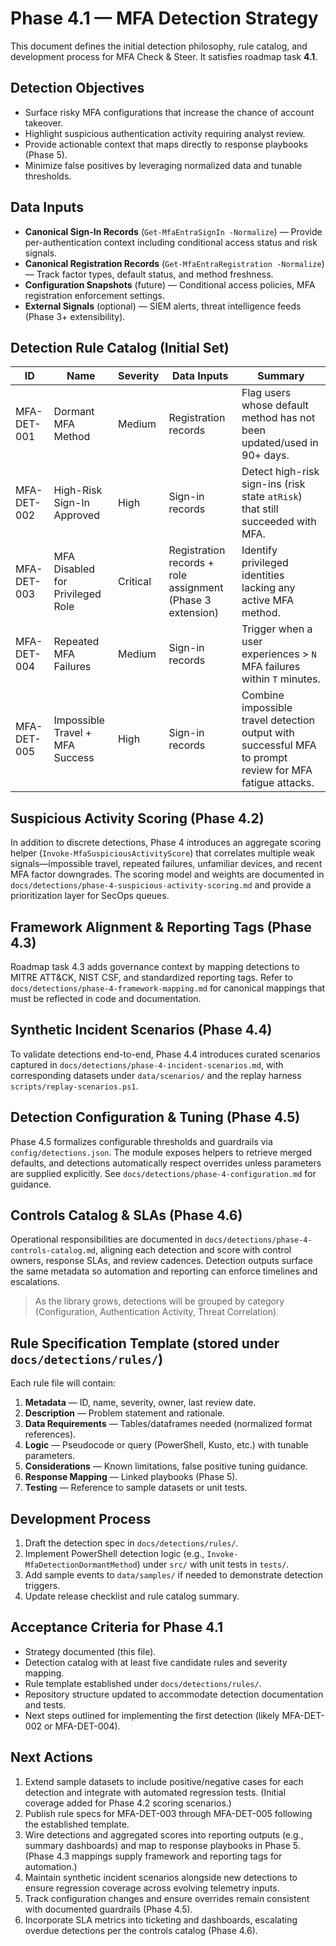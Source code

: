 # Phase 4.1 — MFA Detection Strategy

This document defines the initial detection philosophy, rule catalog, and development process for MFA Check & Steer. It satisfies roadmap task **4.1**.

## Detection Objectives
- Surface risky MFA configurations that increase the chance of account takeover.
- Highlight suspicious authentication activity requiring analyst review.
- Provide actionable context that maps directly to response playbooks (Phase 5).
- Minimize false positives by leveraging normalized data and tunable thresholds.

## Data Inputs
- **Canonical Sign-In Records** (`Get-MfaEntraSignIn -Normalize`) — Provide per-authentication context including conditional access status and risk signals.
- **Canonical Registration Records** (`Get-MfaEntraRegistration -Normalize`) — Track factor types, default status, and method freshness.
- **Configuration Snapshots** (future) — Conditional access policies, MFA registration enforcement settings.
- **External Signals** (optional) — SIEM alerts, threat intelligence feeds (Phase 3+ extensibility).

## Detection Rule Catalog (Initial Set)
| ID | Name | Severity | Data Inputs | Summary |
|----|------|----------|-------------|---------|
| MFA-DET-001 | Dormant MFA Method | Medium | Registration records | Flag users whose default method has not been updated/used in 90+ days. |
| MFA-DET-002 | High-Risk Sign-In Approved | High | Sign-in records | Detect high-risk sign-ins (risk state `atRisk`) that still succeeded with MFA. |
| MFA-DET-003 | MFA Disabled for Privileged Role | Critical | Registration records + role assignment (Phase 3 extension) | Identify privileged identities lacking any active MFA method. |
| MFA-DET-004 | Repeated MFA Failures | Medium | Sign-in records | Trigger when a user experiences > `N` MFA failures within `T` minutes. |
| MFA-DET-005 | Impossible Travel + MFA Success | High | Sign-in records | Combine impossible travel detection output with successful MFA to prompt review for MFA fatigue attacks. |

## Suspicious Activity Scoring (Phase 4.2)
In addition to discrete detections, Phase 4 introduces an aggregate scoring helper (`Invoke-MfaSuspiciousActivityScore`) that correlates multiple weak signals—impossible travel, repeated failures, unfamiliar devices, and recent MFA factor downgrades. The scoring model and weights are documented in `docs/detections/phase-4-suspicious-activity-scoring.md` and provide a prioritization layer for SecOps queues.

## Framework Alignment & Reporting Tags (Phase 4.3)
Roadmap task 4.3 adds governance context by mapping detections to MITRE ATT&CK, NIST CSF, and standardized reporting tags. Refer to `docs/detections/phase-4-framework-mapping.md` for canonical mappings that must be reflected in code and documentation.

## Synthetic Incident Scenarios (Phase 4.4)
To validate detections end-to-end, Phase 4.4 introduces curated scenarios captured in `docs/detections/phase-4-incident-scenarios.md`, with corresponding datasets under `data/scenarios/` and the replay harness `scripts/replay-scenarios.ps1`.

## Detection Configuration & Tuning (Phase 4.5)
Phase 4.5 formalizes configurable thresholds and guardrails via `config/detections.json`. The module exposes helpers to retrieve merged defaults, and detections automatically respect overrides unless parameters are supplied explicitly. See `docs/detections/phase-4-configuration.md` for guidance.

## Controls Catalog & SLAs (Phase 4.6)
Operational responsibilities are documented in `docs/detections/phase-4-controls-catalog.md`, aligning each detection and score with control owners, response SLAs, and review cadences. Detection outputs surface the same metadata so automation and reporting can enforce timelines and escalations.

> As the library grows, detections will be grouped by category (Configuration, Authentication Activity, Threat Correlation).

## Rule Specification Template (stored under `docs/detections/rules/`)
Each rule file will contain:
1. **Metadata** — ID, name, severity, owner, last review date.
2. **Description** — Problem statement and rationale.
3. **Data Requirements** — Tables/dataframes needed (normalized format references).
4. **Logic** — Pseudocode or query (PowerShell, Kusto, etc.) with tunable parameters.
5. **Considerations** — Known limitations, false positive tuning guidance.
6. **Response Mapping** — Linked playbooks (Phase 5).
7. **Testing** — Reference to sample datasets or unit tests.

## Development Process
1. Draft the detection spec in `docs/detections/rules/`.
2. Implement PowerShell detection logic (e.g., `Invoke-MfaDetectionDormantMethod`) under `src/` with unit tests in `tests/`.
3. Add sample events to `data/samples/` if needed to demonstrate detection triggers.
4. Update release checklist and rule catalog summary.

## Acceptance Criteria for Phase 4.1
- Strategy documented (this file).
- Detection catalog with at least five candidate rules and severity mapping.
- Rule template established under `docs/detections/rules/`.
- Repository structure updated to accommodate detection documentation and tests.
- Next steps outlined for implementing the first detection (likely MFA-DET-002 or MFA-DET-004).

## Next Actions
1. Extend sample datasets to include positive/negative cases for each detection and integrate with automated regression tests. (Initial coverage added for Phase 4.2 scoring scenarios.)
2. Publish rule specs for MFA-DET-003 through MFA-DET-005 following the established template.
3. Wire detections and aggregated scores into reporting outputs (e.g., summary dashboards) and map to response playbooks in Phase 5. (Phase 4.3 mappings supply framework and reporting tags for automation.)
4. Maintain synthetic incident scenarios alongside new detections to ensure regression coverage across evolving telemetry inputs.
5. Track configuration changes and ensure overrides remain consistent with documented guardrails (Phase 4.5).
6. Incorporate SLA metrics into ticketing and dashboards, escalating overdue detections per the controls catalog (Phase 4.6).
